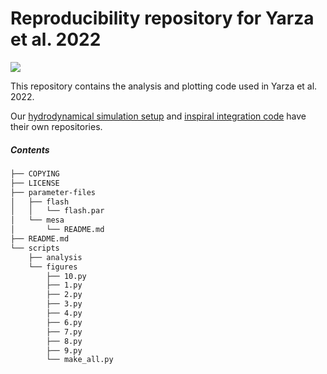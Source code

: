 # Reproducibility repository for Yarza et al. 2022
[<img src="https://badgen.net/badge/license/GPL%20v3%20or%20later/blue">](LICENSE)

This repository contains the analysis and plotting code used in Yarza et al. 2022.

Our [hydrodynamical simulation setup](https://github.com/ryarza/common-envelope-wind-tunnel) and [inspiral integration code](https://github.com/ryarza/engulfment-integrator) have their own repositories.

##### Contents

```bash
├── COPYING
├── LICENSE
├── parameter-files
│   ├── flash
│   │   └── flash.par
│   └── mesa
│       └── README.md
├── README.md
└── scripts
    ├── analysis
    └── figures
        ├── 10.py
        ├── 1.py
        ├── 2.py
        ├── 3.py
        ├── 4.py
        ├── 6.py
        ├── 7.py
        ├── 8.py
        ├── 9.py
        └── make_all.py
```
